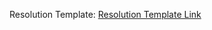 Resolution Template: [Resolution Template Link](https://docs.google.com/document/d/1xzLoC3PVssGBBGxEiipwW_PjuJRo3FzYjwJCBAHvkrI/edit?usp=sharing)
